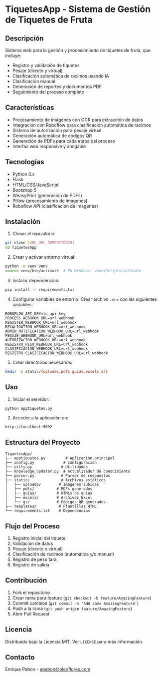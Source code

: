 # TiquetesApp - Sistema de Gestión de Tiquetes de Fruta

## Descripción
Sistema web para la gestión y procesamiento de tiquetes de fruta, que incluye:
- Registro y validación de tiquetes
- Pesaje (directo y virtual)
- Clasificación automática de racimos usando IA
- Clasificación manual
- Generación de reportes y documentos PDF
- Seguimiento del proceso completo

## Características
- Procesamiento de imágenes con OCR para extracción de datos
- Integración con Roboflow para clasificación automática de racimos
- Sistema de autorización para pesaje virtual
- Generación automática de códigos QR
- Generación de PDFs para cada etapa del proceso
- Interfaz web responsive y amigable

## Tecnologías
- Python 3.x
- Flask
- HTML/CSS/JavaScript
- Bootstrap 5
- WeasyPrint (generación de PDFs)
- Pillow (procesamiento de imágenes)
- Roboflow API (clasificación de imágenes)

## Instalación

1. Clonar el repositorio:
```bash
git clone [URL_DEL_REPOSITORIO]
cd TiquetesApp
```

2. Crear y activar entorno virtual:
```bash
python -m venv venv
source venv/bin/activate  # En Windows: venv\Scripts\activate
```

3. Instalar dependencias:
```bash
pip install -r requirements.txt
```

4. Configurar variables de entorno:
Crear archivo `.env` con las siguientes variables:
```
ROBOFLOW_API_KEY=tu_api_key
PROCESS_WEBHOOK_URL=url_webhook
REGISTER_WEBHOOK_URL=url_webhook
REVALIDATION_WEBHOOK_URL=url_webhook
ADMIN_NOTIFICATION_WEBHOOK_URL=url_webhook
PESAJE_WEBHOOK_URL=url_webhook
AUTORIZACION_WEBHOOK_URL=url_webhook
REGISTRO_PESO_WEBHOOK_URL=url_webhook
CLASIFICACION_WEBHOOK_URL=url_webhook
REGISTRO_CLASIFICACION_WEBHOOK_URL=url_webhook
```

5. Crear directorios necesarios:
```bash
mkdir -p static/{uploads,pdfs,guias,excels,qr}
```

## Uso

1. Iniciar el servidor:
```bash
python apptiquetes.py
```

2. Acceder a la aplicación en:
```
http://localhost:5002
```

## Estructura del Proyecto
```
TiquetesApp/
├── apptiquetes.py         # Aplicación principal
├── config.py             # Configuración
├── utils.py             # Utilidades
├── knowledge_updater.py  # Actualizador de conocimiento
├── parser.py            # Parser de respuestas
├── static/              # Archivos estáticos
│   ├── uploads/        # Imágenes subidas
│   ├── pdfs/          # PDFs generados
│   ├── guias/         # HTMLs de guías
│   ├── excels/        # Archivos Excel
│   └── qr/            # Códigos QR generados
├── templates/          # Plantillas HTML
└── requirements.txt    # Dependencias
```

## Flujo del Proceso
1. Registro inicial del tiquete
2. Validación de datos
3. Pesaje (directo o virtual)
4. Clasificación de racimos (automática y/o manual)
5. Registro de peso tara
6. Registro de salida

## Contribución
1. Fork el repositorio
2. Crear rama para feature (`git checkout -b feature/AmazingFeature`)
3. Commit cambios (`git commit -m 'Add some AmazingFeature'`)
4. Push a la rama (`git push origin feature/AmazingFeature`)
5. Abrir Pull Request

## Licencia
Distribuido bajo la Licencia MIT. Ver `LICENSE` para más información.

## Contacto
Enrique Pabon - epabon@oleoflores.com